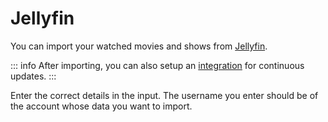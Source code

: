 # Jellyfin

You can import your watched movies and shows from [Jellyfin](https://jellyfin.org).

::: info
After importing, you can also setup an [integration](../integrations.md#jellyfin-sink)
for continuous updates.
:::

Enter the correct details in the input. The username you enter should be of the account
whose data you want to import.
